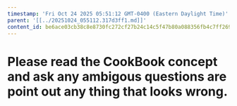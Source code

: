 ```yaml
---
timestamp: 'Fri Oct 24 2025 05:51:12 GMT-0400 (Eastern Daylight Time)'
parent: '[[../20251024_055112.317d3ff1.md]]'
content_id: be6ace03cb38c8e8730fc272cf27b24c14c5f47b80a088356fb4c7ff2697c70a
---
```


# Please read the CookBook concept and ask any ambigous questions are point out any thing that looks wrong.

